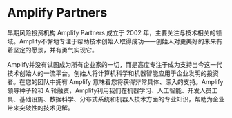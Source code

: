 # 

# Amplify Partners

早期风险投资机构 Amplify Partners 成立于 2002 年，主要关注与技术相关的领域。Amplify不懈地专注于帮助技术创始人取得成功——创始人对更美好的未来有着坚定的愿景，并有勇气实现它。

Amplify并没有试图成为所有企业家的一切，而是高度专注于成为支持当今这一代技术创始人的一流平台。创始人将计算机科学和机器智能应用于企业发明的投资者。在您的团队中拥有 Amplify 意味着您将获得非常具体、深入的支持。Amplify领导种子轮和 A 轮融资，Amplify利用我们在机器学习、人工智能、开发人员工具、基础设施、数据科学、分布式系统和机器人技术方面的专业知识，帮助为企业带来突破性的技术见解。

